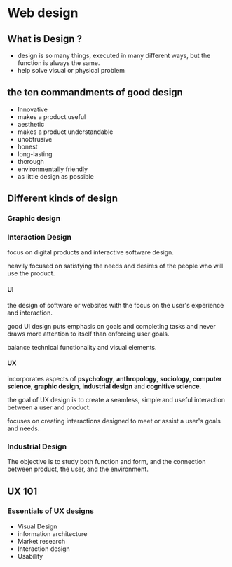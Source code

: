 # Web design

## What is Design ? 

- design is so many things, executed in many different ways, but the function is always the same.
- help solve visual or physical problem

## the ten commandments of good design

- Innovative
- makes a product useful
- aesthetic
- makes a product understandable
- unobtrusive
- honest
- long-lasting
- thorough
- environmentally friendly
- as little design as possible

## Different kinds of design

### Graphic design

### Interaction Design

focus on digital products and interactive software design.

heavily focused on satisfying the needs and desires of the people who will use the product.

#### UI

the design of software or websites with the focus on the user's experience and interaction.

good UI design puts emphasis on goals and completing tasks and never draws more attention to itself than enforcing user goals.

balance technical functionality and visual elements.

#### UX

incorporates aspects of **psychology**, **anthropology**, **sociology**, **computer science**, **graphic design**, **industrial design** and **cognitive science**.

the goal of UX design is to create a seamless, simple and useful interaction between a user and product.

 focuses on creating interactions designed to meet or assist a user's goals and needs.

### Industrial Design

The objective is to study both function and form, and the connection between product, the user, and the environment.

## UX 101

### Essentials of UX designs

- Visual Design
- information architecture
- Market research
- Interaction design
- Usability
